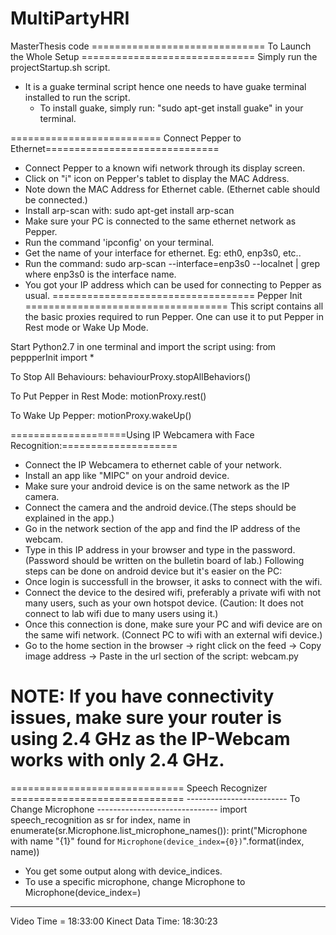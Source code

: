 # MultiPartyHRI
MasterThesis code
============================== To Launch the Whole Setup ==============================
Simply run the projectStartup.sh script.

- It is a guake terminal script hence one needs to have guake terminal installed 
to run the script. 
	- To install guake, simply run: "sudo apt-get install guake" in your terminal.

========================== Connect Pepper to Ethernet==============================
- Connect Pepper to a known wifi network through its display screen.
- Click on "i" icon on Pepper's tablet to display the MAC Address.
- Note down the MAC Address for Ethernet cable. (Ethernet cable should be connected.)
- Install arp-scan with: sudo apt-get install arp-scan
- Make sure your PC is connected to the same ethernet network as Pepper.
- Run the command 'ipconfig' on your terminal.
- Get the name of your interface for ethernet. Eg: eth0, enp3s0, etc..
- Run the command: sudo arp-scan --interface=enp3s0 --localnet | grep <MAC Address noted earlier>
where enp3s0 is the interface name.
- You got your IP address which can be used for connecting to Pepper as usual.
=================================== Pepper Init ===================================
This script contains all the basic proxies required to run Pepper.
One can use it to put Pepper in Rest mode or Wake Up Mode.

Start Python2.7 in one terminal and import the script using:
from peppperInit import *

To Stop All Behaviours:
behaviourProxy.stopAllBehaviors()

To Put Pepper in Rest Mode:
motionProxy.rest()

To Wake Up Pepper:
motionProxy.wakeUp()

====================Using IP Webcamera with Face Recognition:====================

- Connect the IP Webcamera to ethernet cable of your network.
- Install an app like "MIPC" on your android device.
- Make sure your android device is on the same network as the IP camera.
- Connect the camera and the android device.(The steps should be explained in 
  the app.)
- Go in the network section of the app and find the IP address of the webcam.
- Type in this IP address in your browser and type in the password.
  (Password should be written on the bulletin board of lab.)
Following steps can be done on android device but it's easier on the PC:
- Once login is successfull in the browser, it asks to connect with the wifi. 
- Connect the device to the desired wifi, preferably a private wifi with not 
  many users, such as your own hotspot device. (Caution: It does not connect 
  to lab wifi due to many users using it.)
- Once this connection is done, make sure your PC and wifi device are on the same
  wifi network. (Connect PC to wifi with an external wifi device.)
- Go to the home section in the browser -> right click on the feed -> Copy image 
  address -> Paste in the url section of the script: webcam.py

NOTE: If you have connectivity issues, make sure your router is using 2.4 GHz 
	  as the IP-Webcam works with only 2.4 GHz.
================================================================================

============================== Speech Recognizer ==============================
------------------------- To Change Microphone ------------------------------
import speech_recognition as sr
for index, name in enumerate(sr.Microphone.list_microphone_names()):
    print("Microphone with name \"{1}\" found for `Microphone(device_index={0})`".format(index, name))

- You get some output along with device_indices.
- To use a specific microphone, change Microphone to Microphone(device_index=<number>)
--------------------------------------------------------------------------------
Video Time = 18:33:00
Kinect Data Time: 18:30:23
